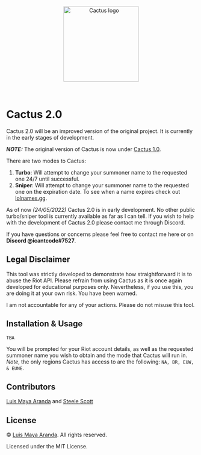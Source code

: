 <br>

<p align="center">
<a href="https://github.com/3SUM"><img width="200" src="./logo/cactus.png" alt="Cactus logo"></a>
</p>

<br>

# Cactus 2.0

Cactus 2.0 will be an improved version of the original project. It is currently in the early stages of development.

***NOTE:*** The original version of Cactus is now under [Cactus 1.0](https://github.com/3SUM/cactus/tree/master/cactus-1.0).

There are two modes to Cactus:

1. **Turbo**: Will attempt to change your summoner name to the requested one 24/7 until successful.
2. **Sniper**: Will attempt to change your summoner name to the requested one on the expiration date.
To see when a name expires check out [lolnames.gg](https://lolnames.gg/en/).

As of now *(24/05/2022)* Cactus 2.0 is in early development. No other public turbo/sniper tool is currently available as far as I can tell. If you wish to help with the development of Cactus 2.0 please contact me through Discord.

If you have questions or concerns please feel free to contact me here or on **Discord @icantcode#7527**.

## Legal Disclaimer

This tool was strictly developed to demonstrate how straightforward it is to abuse the Riot API.
Please refrain from using Cactus as it is once again developed for educational purposes only. Nevertheless, if you use this, you are doing it at your own risk. You have been warned.

I am not accountable for any of your actions. Please do not misuse this tool.

## Installation & Usage

```
TBA
```

You will be prompted for your Riot account details, as well as the requested summoner name you wish to
obtain and the mode that Cactus will run in. *Note*, the only regions Cactus has access to are the following: `NA, BR, EUW, & EUNE`.

## Contributors

[Luis Maya Aranda](https://github.com/3SUM) and [Steele Scott](https://github.com/steele123)

## License

&copy; [Luis Maya Aranda](https://github.com/3SUM). All rights reserved.

Licensed under the MIT License.
